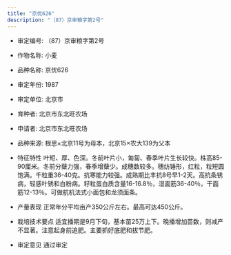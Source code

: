 ```yaml
---
title: "京优626"
description: "（87）京审粮字第2号"
---
```

* 审定编号:  （87）京审粮字第2号

*  作物名称:  小麦

*  品种名称:  京优626

*  审定年份:  1987

*  审定单位:  北京市

* 育种者:  北京市东北旺农场

*  申请者:  北京市东北旺农场

*  品种来源:  根思×北京11号为母本，北京15×农大139为父本

*  特征特性
叶短、厚、色深。冬前叶片小，匍匐、春季叶片生长较快。株高85-90厘米。冬前分蘖力强，春季增蘖少。成穗数较多。穗纺锤形，红粒，粒短圆饱满。千粒重36-40克。抗寒能力较强。成熟期比丰抗8号早1-2天。高抗条锈病，轻感叶锈和白粉病。籽粒蛋白质含量16-16.8％，湿面筋36-40％，干面筋12-13％。可做航机法式小面包和龙须面条。

*  产量表现
正常年分平均亩产350公斤左右。最高可达450公斤。

*  栽培技术要点
适宜播期是9月下旬，基本苗25万上下。晚播增加苗数，则减产不显著。注意起身前追肥。主要抓好底肥和拔节肥。

*  审定意见
通过审定
